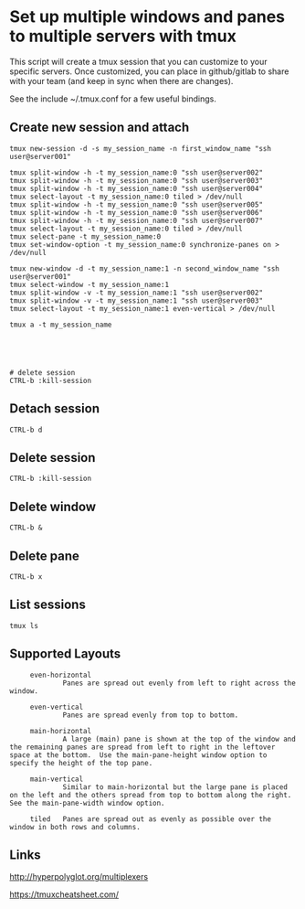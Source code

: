 # Set up multiple windows and panes to multiple servers with tmux

This script will create a tmux session that you can customize to your specific servers.
Once customized, you can place in github/gitlab to share with your team (and keep in sync when there are changes).

See the include ~/.tmux.conf for a few useful bindings.



## Create new session and attach
```
tmux new-session -d -s my_session_name -n first_window_name "ssh user@server001"

tmux split-window -h -t my_session_name:0 "ssh user@server002"
tmux split-window -h -t my_session_name:0 "ssh user@server003"
tmux split-window -h -t my_session_name:0 "ssh user@server004"
tmux select-layout -t my_session_name:0 tiled > /dev/null
tmux split-window -h -t my_session_name:0 "ssh user@server005"
tmux split-window -h -t my_session_name:0 "ssh user@server006"
tmux split-window -h -t my_session_name:0 "ssh user@server007"
tmux select-layout -t my_session_name:0 tiled > /dev/null
tmux select-pane -t my_session_name:0
tmux set-window-option -t my_session_name:0 synchronize-panes on > /dev/null

tmux new-window -d -t my_session_name:1 -n second_window_name "ssh user@server001"
tmux select-window -t my_session_name:1
tmux split-window -v -t my_session_name:1 "ssh user@server002"
tmux split-window -v -t my_session_name:1 "ssh user@server003"
tmux select-layout -t my_session_name:1 even-vertical > /dev/null

tmux a -t my_session_name





# delete session
CTRL-b :kill-session
```



## Detach session
```
CTRL-b d
```


## Delete session
```
CTRL-b :kill-session
```


## Delete window
```
CTRL-b &
```


## Delete pane
```
CTRL-b x
```


## List sessions
```
tmux ls
```



## Supported Layouts
```
     even-horizontal
             Panes are spread out evenly from left to right across the window.

     even-vertical
             Panes are spread evenly from top to bottom.

     main-horizontal
             A large (main) pane is shown at the top of the window and the remaining panes are spread from left to right in the leftover space at the bottom.  Use the main-pane-height window option to specify the height of the top pane.

     main-vertical
             Similar to main-horizontal but the large pane is placed on the left and the others spread from top to bottom along the right.  See the main-pane-width window option.

     tiled   Panes are spread out as evenly as possible over the window in both rows and columns.
```




## Links

http://hyperpolyglot.org/multiplexers

https://tmuxcheatsheet.com/